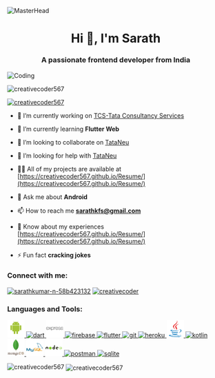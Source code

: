 ![MasterHead](https://global-uploads.webflow.com/618fa90c201104b94458e1fb/62bc23fed323a64c29957f73_Handling-background-services-in-Android-and-iOS_Main-Image.jpg)
<h1 align="center">Hi 👋, I'm Sarath</h1>
<h3 align="center">A passionate frontend developer from India</h3>
<img src="https://cdn.dribbble.com/users/1162077/screenshots/3848914/programmer.gif" margin-left="50px" align="center" alt="Coding" >

<p align="left"> <img src="https://komarev.com/ghpvc/?username=creativecoder567&label=Profile%20views&color=0e75b6&style=flat" alt="creativecoder567" /> </p>

<p align="left"> <a href="https://github.com/ryo-ma/github-profile-trophy"><img src="https://github-profile-trophy.vercel.app/?username=creativecoder567" alt="creativecoder567" /></a> </p>

- 🔭 I’m currently working on [TCS-Tata Consultancy Services](https://play.google.com/store/apps/details?id=com.tatadigital.tcp)

- 🌱 I’m currently learning **Flutter Web**

- 👯 I’m looking to collaborate on [TataNeu](https://play.google.com/store/apps/details?id=com.tatadigital.tcp)

- 🤝 I’m looking for help with [TataNeu](https://play.google.com/store/apps/details?id=com.tatadigital.tcp)

- 👨‍💻 All of my projects are available at [https://creativecoder567.github.io/Resume/](https://creativecoder567.github.io/Resume/)

- 💬 Ask me about **Android**

- 📫 How to reach me **sarathkfs@gmail.com**

- 📄 Know about my experiences [https://creativecoder567.github.io/Resume/](https://creativecoder567.github.io/Resume/)

- ⚡ Fun fact **cracking jokes**

<h3 align="left">Connect with me:</h3>
<p align="left">
<a href="https://linkedin.com/in/sarathkumar-n-58b423132" target="blank"><img align="center" src="https://raw.githubusercontent.com/rahuldkjain/github-profile-readme-generator/master/src/images/icons/Social/linked-in-alt.svg" alt="sarathkumar-n-58b423132" height="30" width="40" /></a>
<a href="https://stackoverflow.com/users/creativecoder" target="blank"><img align="center" src="https://raw.githubusercontent.com/rahuldkjain/github-profile-readme-generator/master/src/images/icons/Social/stack-overflow.svg" alt="creativecoder" height="30" width="40" /></a>
</p>

<h3 align="left">Languages and Tools:</h3>
<p align="left"> <a href="https://developer.android.com" target="_blank" rel="noreferrer"> <img src="https://raw.githubusercontent.com/devicons/devicon/master/icons/android/android-original-wordmark.svg" alt="android" width="40" height="40"/> </a> <a href="https://dart.dev" target="_blank" rel="noreferrer"> <img src="https://www.vectorlogo.zone/logos/dartlang/dartlang-icon.svg" alt="dart" width="40" height="40"/> </a> <a href="https://expressjs.com" target="_blank" rel="noreferrer"> <img src="https://raw.githubusercontent.com/devicons/devicon/master/icons/express/express-original-wordmark.svg" alt="express" width="40" height="40"/> </a> <a href="https://firebase.google.com/" target="_blank" rel="noreferrer"> <img src="https://www.vectorlogo.zone/logos/firebase/firebase-icon.svg" alt="firebase" width="40" height="40"/> </a> <a href="https://flutter.dev" target="_blank" rel="noreferrer"> <img src="https://www.vectorlogo.zone/logos/flutterio/flutterio-icon.svg" alt="flutter" width="40" height="40"/> </a> <a href="https://git-scm.com/" target="_blank" rel="noreferrer"> <img src="https://www.vectorlogo.zone/logos/git-scm/git-scm-icon.svg" alt="git" width="40" height="40"/> </a> <a href="https://heroku.com" target="_blank" rel="noreferrer"> <img src="https://www.vectorlogo.zone/logos/heroku/heroku-icon.svg" alt="heroku" width="40" height="40"/> </a> <a href="https://www.java.com" target="_blank" rel="noreferrer"> <img src="https://raw.githubusercontent.com/devicons/devicon/master/icons/java/java-original.svg" alt="java" width="40" height="40"/> </a> <a href="https://kotlinlang.org" target="_blank" rel="noreferrer"> <img src="https://www.vectorlogo.zone/logos/kotlinlang/kotlinlang-icon.svg" alt="kotlin" width="40" height="40"/> </a> <a href="https://www.mongodb.com/" target="_blank" rel="noreferrer"> <img src="https://raw.githubusercontent.com/devicons/devicon/master/icons/mongodb/mongodb-original-wordmark.svg" alt="mongodb" width="40" height="40"/> </a> <a href="https://www.mysql.com/" target="_blank" rel="noreferrer"> <img src="https://raw.githubusercontent.com/devicons/devicon/master/icons/mysql/mysql-original-wordmark.svg" alt="mysql" width="40" height="40"/> </a> <a href="https://nodejs.org" target="_blank" rel="noreferrer"> <img src="https://raw.githubusercontent.com/devicons/devicon/master/icons/nodejs/nodejs-original-wordmark.svg" alt="nodejs" width="40" height="40"/> </a> <a href="https://postman.com" target="_blank" rel="noreferrer"> <img src="https://www.vectorlogo.zone/logos/getpostman/getpostman-icon.svg" alt="postman" width="40" height="40"/> </a> <a href="https://www.sqlite.org/" target="_blank" rel="noreferrer"> <img src="https://www.vectorlogo.zone/logos/sqlite/sqlite-icon.svg" alt="sqlite" width="40" height="40"/> </a> </p>

<p><img align="left" src="https://github-readme-stats.vercel.app/api/top-langs?username=creativecoder567&show_icons=true&locale=en&layout=compact" alt="creativecoder567" /></p>

<p>&nbsp;<img align="center" src="https://github-readme-stats.vercel.app/api?username=creativecoder567&show_icons=true&locale=en" alt="creativecoder567" /></p>
